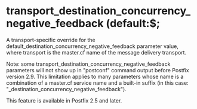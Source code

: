 # transport_destination_concurrency_negative_feedback (default:$; 

 A transport-specific override for the
default_destination_concurrency_negative_feedback parameter value,
where transport is the master.cf name of the message delivery
transport. 

 Note: some transport_destination_concurrency_negative_feedback
parameters will not show up in "postconf" command output before
Postfix version 2.9.  This limitation applies to many parameters
whose name is a combination of a master.cf service name and a
built-in suffix (in this case:
"_destination_concurrency_negative_feedback"). 

 This feature is available in Postfix 2.5 and later. 


